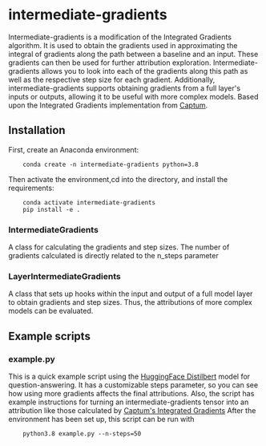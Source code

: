 # intermediate-gradients
Intermediate-gradients is a modification of the Integrated Gradients algorithm.  It is used to obtain the gradients used in approximating the integral of gradients along the path between a baseline and an input.  These gradients can then be used for further attribution exploration.  Intermediate-gradients allows you to look into each of the gradients along this path as well as the respective step size for each gradient.  Additionally, intermediate-gradients supports obtaining gradients from a full layer's inputs or outputs, allowing it to be useful with more complex models.  Based upon the Integrated Gradients implementation from [Captum](https://captum.ai).

## Installation
First, create an Anaconda environment:

		conda create -n intermediate-gradients python=3.8
Then activate the environment,cd into the directory, and install the requirements:

		conda activate intermediate-gradients
		pip install -e .

### IntermediateGradients
A class for calculating the gradients and step sizes.  The number of gradients calculated is directly related to the n_steps parameter
### LayerIntermediateGradients
A class that sets up hooks within the input and output of a full model layer to obtain gradients and step sizes.  Thus, the attributions of more complex models can be evaluated.

## Example scripts
### example.py
This is a quick example script using the [HuggingFace Distilbert](https://huggingface.co/distilbert-base-uncased-distilled-squad) model for question-answering.  It has a customizable steps parameter, so you can see how using more gradients affects the final attributions.  Also, the script has example instructions for turning an intermediate-gradients tensor into an attribution like those calculated by  [Captum's Integrated Gradients](https://captum.ai/docs/extension/integrated_gradients)
After the environment has been set up, this script can be run with 

		python3.8 example.py --n-steps=50